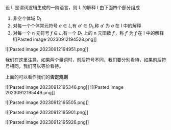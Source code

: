 设 L 是谓词逻辑生成的一阶语言，则 L 的解释 I 由下面四个部分组成
1. 非空个体域 $D_{1}$
2. 对每一个个体常元符号 $a\in L$,有 $a' \in D_{1}$,称 $a'$ 为 $a$ 在 I 中的解释
3. 对每一个 n 元符号 $f\in L$,有一个 $D_{1}$ 上的 n 元函数 $f'$，称 $f'$ 为 $f$ 在 I 中的解释
![[Pasted image 20230912194528.png]]


![[Pasted image 20230912194951.png]]

我们在这里注意，如果两个量词时，前后符号不同，我们要分别看待，如果前后符号相同，我们可以等价看待。

上面的可以看作我们的**否定规则**

![[Pasted image 20230912195346.png]]
![[Pasted image 20230912195449.png]]

![[Pasted image 20230912195505.png]]


![[Pasted image 20230912195901.png]]

![[Pasted image 20230912195926.png]]